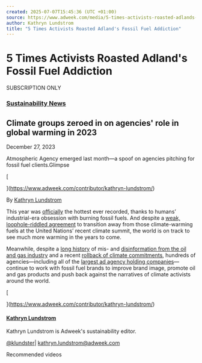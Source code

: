 ```yaml
---
created: 2025-07-07T15:45:36 (UTC +01:00)
source: https://www.adweek.com/media/5-times-activists-roasted-adlands-fossil-fuel-addiction-during-the-hottest-year-ever/
author: Kathryn Lundstrom
title: "5 Times Activists Roasted Adland's Fossil Fuel Addiction"
---
```


# 5 Times Activists Roasted Adland's Fossil Fuel Addiction

SUBSCRIPTION ONLY

### [Sustainability News](https://www.adweek.com/category/sustainability/)

## Climate groups zeroed in on agencies' role in global warming in 2023

December 27, 2023

Atmospheric Agency emerged last month—a spoof on agencies pitching for fossil fuel clients.Glimpse

[

](https://www.adweek.com/contributor/kathryn-lundstrom/)

By [Kathryn Lundstrom](https://www.adweek.com/contributor/kathryn-lundstrom/)

This year was [officially](https://www.cnn.com/2023/12/06/climate/2023-hottest-year-climate/index.html#:~:text=This%20year%20will%20be%20the,increase%20from%20pre%2Dindustrial%20levels.) the hottest ever recorded, thanks to humans’ industrial-era obsession with burning fossil fuels. And despite a [weak, loophole-riddled agreement](https://www.adweek.com/brand-marketing/cop28-is-over-heres-what-marketers-should-know-about-the-2024-climate-talks/) to transition away from those climate-warming fuels at the United Nations’ recent climate summit, the world is on track to see much more warming in the years to come.

Meanwhile, despite a [long history](https://insideclimatenews.org/news/16092015/exxons-own-research-confirmed-fossil-fuels-role-in-global-warming/) of mis- and [disinformation from the oil and gas industry](https://drilled.media/podcasts/drilled/3/drilleds03-e01) and a recent [rollback of climate commitments](https://www.theguardian.com/us-news/2023/jul/16/big-oil-climate-pledges-extreme-heat-fossil-fuel), hundreds of agencies—including all of the [largest ad agency holding companies](https://www.adweek.com/media/nearly-300-agencies-and-6-major-holding-companies-are-working-for-fossil-fuel-clients/)—continue to work with fossil fuel brands to improve brand image, promote oil and gas products and push back against the narratives of climate activists around the world.

[

](https://www.adweek.com/contributor/kathryn-lundstrom/)

#### [Kathryn Lundstrom](https://www.adweek.com/contributor/kathryn-lundstrom/)

Kathryn Lundstrom is Adweek's sustainability editor.

[@klundster](https://twitter.com/klundster)| [kathryn.lundstrom@adweek.com](mailto:kathryn.lundstrom@adweek.com)

Recommended videos
